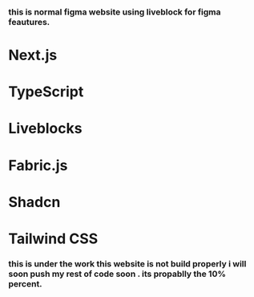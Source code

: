 ### this is normal figma website using liveblock for figma feautures.

# Next.js
# TypeScript
# Liveblocks
# Fabric.js
# Shadcn
# Tailwind CSS

### this is under the work this website is not build properly i will soon push my rest of code soon . its propablly the 10% percent. 

